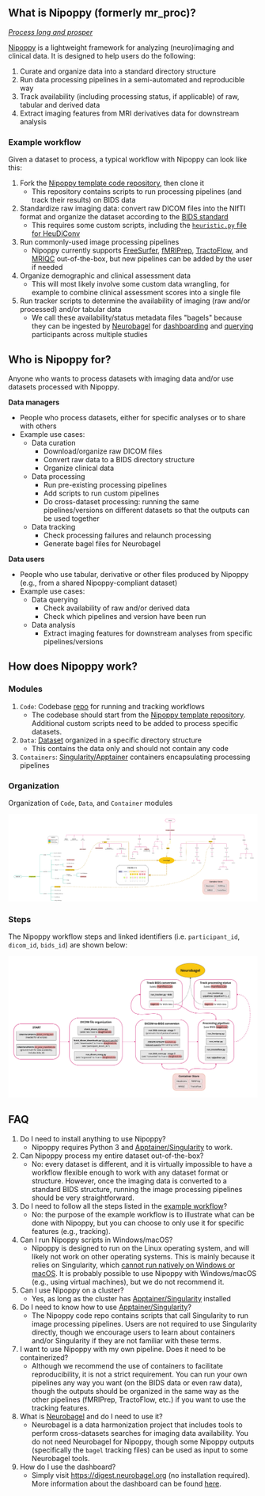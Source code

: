 ## What is Nipoppy (formerly mr_proc)? 

[*Process long and prosper*](https://en.wikipedia.org/wiki/Vulcan_salute)

[Nipoppy](https://github.com/neurodatascience/nipoppy) is a lightweight framework for analyzing (neuro)imaging and clinical data. It is designed to help users do the following:

1. Curate and organize data into a standard directory structure
2. Run data processing pipelines in a semi-automated and reproducible way
3. Track availability (including processing status, if applicable) of raw, tabular and derived data
4. Extract imaging features from MRI derivatives data for downstream analysis

### Example workflow

Given a dataset to process, a typical workflow with Nipoppy can look like this:

1. Fork the [Nipoppy template code repository](https://github.com/neurodatascience/nipoppy), then clone it
    * This repository contains scripts to run processing pipelines (and track their results) on BIDS data
2. Standardize raw imaging data: convert raw DICOM files into the NIfTI format and organize the dataset according to the [BIDS standard](https://bids-specification.readthedocs.io/en/stable/)
    * This requires some custom scripts, including the [`heuristic.py` file for HeuDiConv](https://heudiconv.readthedocs.io/en/latest/heuristics.html)
3. Run commonly-used image processing pipelines
    * Nipoppy currently supports [FreeSurfer](https://surfer.nmr.mgh.harvard.edu/), [fMRIPrep](https://fmriprep.org/en/stable/), [TractoFlow](https://tractoflow-documentation.readthedocs.io/en/latest/), and [MRIQC](https://mriqc.readthedocs.io/en/stable/) out-of-the-box, but new pipelines can be added by the user if needed
4. Organize demographic and clinical assessment data
    * This will most likely involve some custom data wrangling, for example to combine clinical assessment scores into a single file
5. Run tracker scripts to determine the availability of imaging (raw and/or processed) and/or tabular data
    * We call these availability/status metadata files "bagels" because they can be ingested by [Neurobagel](https://www.neurobagel.org/) for [dashboarding](https://digest.neurobagel.org/) and [querying](https://query.neurobagel.org/) participants across multiple studies

## Who is Nipoppy for?

Anyone who wants to process datasets with imaging data and/or use datasets processed with Nipoppy.

**Data managers**

* People who process datasets, either for specific analyses or to share with others
* Example use cases:
    * Data curation
        * Download/organize raw DICOM files
        * Convert raw data to a BIDS directory structure
        * Organize clinical data
    * Data processing
        * Run pre-existing processing pipelines
        * Add scripts to run custom pipelines
        * Do cross-dataset processing: running the same pipelines/versions on different datasets so that the outputs can be used together
    * Data tracking
        * Check processing failures and relaunch processing
        * Generate bagel files for Neurobagel

**Data users**

* People who use tabular, derivative or other files produced by Nipoppy (e.g., from a shared Nipoppy-compliant dataset)
* Example use cases:
    * Data querying
        * Check availability of raw and/or derived data
        * Check which pipelines and version have been run
    * Data analysis
        * Extract imaging features for downstream analyses from specific pipelines/versions

## How does Nipoppy work?

### Modules

1. `Code`: Codebase [repo](code_org.md) for running and tracking workflows
    * The codebase should start from the [Nipoppy template repository](https://github.com/neurodatascience/nipoppy). Additional custom scripts need to be added to process specific datasets.
2. `Data`: [Dataset](data_org.md) organized in a specific directory structure
    * This contains the data only and should not contain any code
3. `Containers`: [Singularity/Apptainer](https://apptainer.org/) containers encapsulating processing pipelines

### Organization
Organization of `Code`, `Data`, and `Container` modules

![nipoppy_org](../imgs/nipoppy_org.jpg)

### Steps
The Nipoppy workflow steps and linked identifiers (i.e. `participant_id`, `dicom_id`, `bids_id`) are shown below:

![steps](../imgs/steps.jpg)

## FAQ

1. Do I need to install anything to use Nipoppy?
    * Nipoppy requires Python 3 and [Apptainer/Singularity](https://apptainer.org/) to work.
2. Can Nipoppy process my entire dataset out-of-the-box?
    * No: every dataset is different, and it is virtually impossible to have a workflow flexible enough to work with any dataset format or structure. However, once the imaging data is converted to a standard BIDS structure, running the image processing pipelines should be very straightforward.
3. Do I need to follow all the steps listed in the [example workflow](#example-workflow)?
    * No: the purpose of the example workflow is to illustrate what can be done with Nipoppy, but you can choose to only use it for specific features (e.g., tracking).
4. Can I run Nipoppy scripts in Windows/macOS?
    * Nipoppy is designed to run on the Linux operating system, and will likely not work on other operating systems. This is mainly because it relies on Singularity, which [cannot run natively on Windows or macOS](https://apptainer.org/docs/admin/main/installation.html#installation-on-windows-or-mac). It is probably possible to use Nipoppy with Windows/macOS (e.g., using virtual machines), but we do not recommend it.
5. Can I use Nipoppy on a cluster?
    * Yes, as long as the cluster has [Apptainer/Singularity](https://apptainer.org/) installed
6. Do I need to know how to use [Apptainer/Singularity](https://apptainer.org/)?
    * The Nipoppy code repo contains scripts that call Singularity to run image processing pipelines. Users are not required to use Singularity directly, though we encourage users to learn about containers and/or Singularity if they are not familiar with these terms.
7. I want to use Nipoppy with my own pipeline. Does it need to be containerized?
    * Although we recommend the use of containers to facilitate reproducibility, it is not a strict requirement. You can run your own pipelines any way you want (on the BIDS data or even raw data), though the outputs should be organized in the same way as the other pipelines (fMRIPrep, TractoFlow, etc.) if you want to use the tracking features.
8. What is [Neurobagel](https://www.neurobagel.org/) and do I need to use it?
    * Neurobagel is a data harmonization project that includes tools to perform cross-datasets searches for imaging data availability. You do not need Neurobagel for Nipoppy, though some Nipoppy outputs (specifically the `bagel` tracking files) can be used as input to some Neurobagel tools.
9. How do I use the dashboard?
    * Simply visit https://digest.neurobagel.org (no installation required). More information about the dashboard can be found [here](https://github.com/neurobagel/digest).
